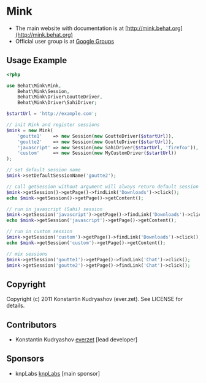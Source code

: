 Mink
====

* The main website with documentation is at
[http://mink.behat.org](http://mink.behat.org)
* Official user group is at [Google Groups](http://groups.google.com/group/behat)

Usage Example
-------------

``` php
<?php

use Behat\Mink\Mink,
    Behat\Mink\Session,
    Behat\Mink\Driver\GoutteDriver,
    Behat\Mink\Driver\SahiDriver;

$startUrl = 'http://example.com';

// init Mink and register sessions
$mink = new Mink(
    'goutte1'    => new Session(new GoutteDriver($startUrl)),
    'goutte2'    => new Session(new GoutteDriver($startUrl)),
    'javascript' => new Session(new SahiDriver($startUrl, 'firefox')),
    'custom'     => new Session(new MyCustomDriver($startUrl))
);

// set default session name
$mink->setDefaultSessionName('goutte2');

// call getSession without argument will always return default session if has one (goutte2 here)
$mink->getSession()->getPage()->findLink('Downloads')->click();
echo $mink->getSession()->getPage()->getContent();

// run in javascript (Sahi) session
$mink->getSession('javascript')->getPage()->findLink('Downloads')->click();
echo $mink->getSession('javascript')->getPage()->getContent();

// run in custom session
$mink->getSession('custom')->getPage()->findLink('Downloads')->click();
echo $mink->getSession('custom')->getPage()->getContent();

// mix sessions
$mink->getSession('goutte1')->getPage()->findLink('Chat')->click();
$mink->getSession('goutte2')->getPage()->findLink('Chat')->click();
```

Copyright
---------

Copyright (c) 2011 Konstantin Kudryashov (ever.zet). See LICENSE for details.

Contributors
------------

* Konstantin Kudryashov [everzet](http://github.com/everzet) [lead developer]

Sponsors
--------

* knpLabs [knpLabs](http://www.knplabs.com/) [main sponsor]
